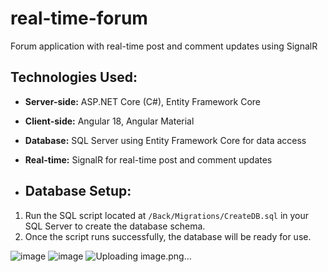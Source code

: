 # real-time-forum
Forum application with real-time post and comment updates using SignalR

## Technologies Used:
- **Server-side:** ASP.NET Core (C#), Entity Framework Core
- **Client-side:** Angular 18, Angular Material
- **Database:** SQL Server using Entity Framework Core for data access
- **Real-time:** SignalR for real-time post and comment updates

- ## Database Setup:
1. Run the SQL script located at `/Back/Migrations/CreateDB.sql` in your SQL Server to create the database schema.
2. Once the script runs successfully, the database will be ready for use.

![image](https://github.com/user-attachments/assets/4e98f4d9-b6f9-453b-9231-a7dd234831fe)
![image](https://github.com/user-attachments/assets/af630098-a735-4537-a717-e409918c3532)
![Uploading image.png…]()



